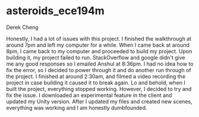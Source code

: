 # asteroids_ece194m
Derek Cheng

Honestly, I had a lot of issues with this project. I finished the walkthrough at around 7pm and left my computer for a while. 
When I came back at around 8pm, I came back to my computer and proceeded to build my project. Upon building it, my project failed to run.
StackOverflow and google didn't give me any good responses so I emailed Anshul at 8:36pm. I had no idea how to fix the error, so I decided to
power through it and do another run through of the project. I finished at around 2:30am, and filmed a video recording the project in case building it
caused it to break again. Lo and behold, when I built the project, everything stopped working. However, I decided to try and fix the issue. I downloaded
an experimental feature in the client and updated my Unity version. After I updated my files and created new scenes, everything was working and I am honestly 
dumbfounded.
